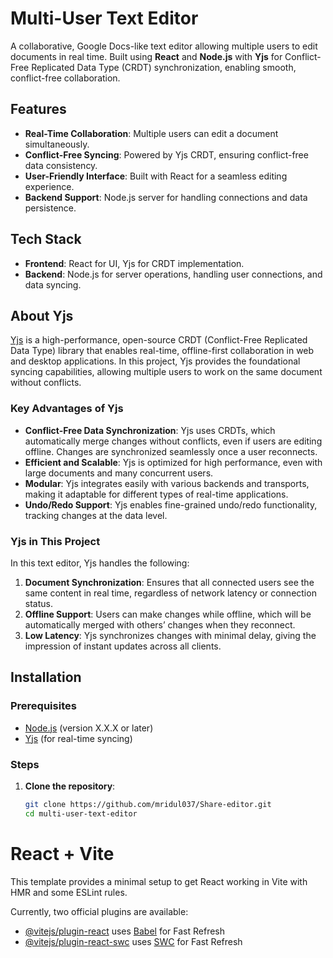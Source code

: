 # Multi-User Text Editor

A collaborative, Google Docs-like text editor allowing multiple users to edit documents in real time. Built using **React** and **Node.js** with **Yjs** for Conflict-Free Replicated Data Type (CRDT) synchronization, enabling smooth, conflict-free collaboration.

## Features

- **Real-Time Collaboration**: Multiple users can edit a document simultaneously.
- **Conflict-Free Syncing**: Powered by Yjs CRDT, ensuring conflict-free data consistency.
- **User-Friendly Interface**: Built with React for a seamless editing experience.
- **Backend Support**: Node.js server for handling connections and data persistence.

## Tech Stack

- **Frontend**: React for UI, Yjs for CRDT implementation.
- **Backend**: Node.js for server operations, handling user connections, and data syncing.

## About Yjs

[Yjs](https://github.com/yjs/yjs) is a high-performance, open-source CRDT (Conflict-Free Replicated Data Type) library that enables real-time, offline-first collaboration in web and desktop applications. In this project, Yjs provides the foundational syncing capabilities, allowing multiple users to work on the same document without conflicts.

### Key Advantages of Yjs

- **Conflict-Free Data Synchronization**: Yjs uses CRDTs, which automatically merge changes without conflicts, even if users are editing offline. Changes are synchronized seamlessly once a user reconnects.
- **Efficient and Scalable**: Yjs is optimized for high performance, even with large documents and many concurrent users.
- **Modular**: Yjs integrates easily with various backends and transports, making it adaptable for different types of real-time applications.
- **Undo/Redo Support**: Yjs enables fine-grained undo/redo functionality, tracking changes at the data level.

### Yjs in This Project

In this text editor, Yjs handles the following:

1. **Document Synchronization**: Ensures that all connected users see the same content in real time, regardless of network latency or connection status.
2. **Offline Support**: Users can make changes while offline, which will be automatically merged with others’ changes when they reconnect.
3. **Low Latency**: Yjs synchronizes changes with minimal delay, giving the impression of instant updates across all clients.

## Installation

### Prerequisites

- [Node.js](https://nodejs.org/) (version X.X.X or later)
- [Yjs](https://github.com/yjs/yjs) (for real-time syncing)

### Steps

1. **Clone the repository**:
   ```bash
   git clone https://github.com/mridul037/Share-editor.git
   cd multi-user-text-editor

# React + Vite

This template provides a minimal setup to get React working in Vite with HMR and some ESLint rules.

Currently, two official plugins are available:

- [@vitejs/plugin-react](https://github.com/vitejs/vite-plugin-react/blob/main/packages/plugin-react/README.md) uses [Babel](https://babeljs.io/) for Fast Refresh
- [@vitejs/plugin-react-swc](https://github.com/vitejs/vite-plugin-react-swc) uses [SWC](https://swc.rs/) for Fast Refresh
